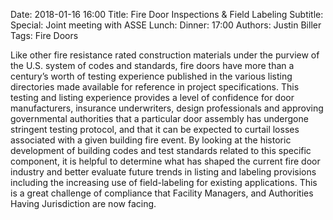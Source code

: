 Date: 2018-01-16 16:00
Title: Fire Door Inspections & Field Labeling
Subtitle: 
Special: Joint meeting with ASSE
Lunch:
Dinner: 17:00
Authors: Justin Biller
Tags: Fire Doors

Like other fire resistance rated construction materials under the purview of the U.S. system of codes and standards, fire doors have more than a century’s worth of testing experience published in the various listing directories made available for reference in project specifications. This testing and listing experience provides a level of confidence for door manufacturers, insurance underwriters, design professionals and approving governmental authorities that a particular door assembly has undergone stringent testing protocol, and that it can be expected to curtail losses associated with a given building fire event. By looking at the historic development of building codes and test standards related to this specific component, it is helpful to determine what has shaped the current fire door industry and better evaluate future trends in listing and labeling provisions including the increasing use of field-labeling for existing applications. This is a great challenge of compliance that Facility Managers, and Authorities Having Jurisdiction are now facing.
